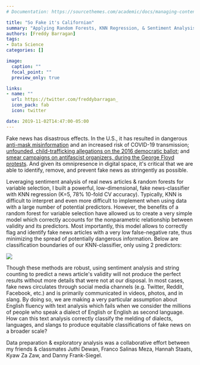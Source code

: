 ```yaml
---
# Documentation: https://sourcethemes.com/academic/docs/managing-content/

title: "So Fake it's Californian"
summary: "Applying Random Forests, KNN Regression, & Sentiment Analysis to the Detection of Fake News"
authors: [Freddy Barragan]
tags: 
- Data Science
categories: []

image:
  caption: ""
  focal_point: ""
  preview_only: true

links:
- name: ""
  url: https://twitter.com/freddybarragan_
  icon_pack: fab
  icon: twitter

date: 2019-11-02T14:47:00-05:00
---
```


Fake news has disastrous effects. In the U.S., it has resulted in dangerous [anti-mask misinformation]("https://www.boomlive.in/world/anti-mask-posts-use-fake-who-document-to-spread-misinformation-9424") and an increased risk of COVID-19 transmission; [unfounded, child-trafficking allegations on the 2016 democratic ballot]("https://www.politifact.com/article/2016/dec/05/how-pizzagate-went-fake-news-real-problem-dc-busin/"); and [smear campaigns on antifascist organizers, during the George Floyd protests]("https://www.reuters.com/article/uk-factcheck-antifa-twitter-fake/fact-check-antifa-twitter-account-that-called-for-violence-was-fake-idUSKBN23B2TY"). And given its omnipresence in digital space, it's critical that we are able to identify, remove, and prevent fake news as stringently as possible.

Leveraging sentiment analysis of real news articles & random forests for variable selection, I built a powerful, low-dimensional, fake news-classifier with KNN regression (K=5, 78\% 10-fold CV accuracy). Typically, KNN is difficult to interpret and even more difficult to implement when using data with a large number of potential predictors. However, the benefits of a random forest for variable selection have allowed us to create a very simple model which correctly accounts for the nonparametric relationship between validity and its predictors. Most importantly, this model allows to correctly flag and identify fake news articles with a very low false-negative rate, thus minimizing the spread of potentially dangerous information. Below are classification boundaries of our KNN-classifier, only using 2 predictors:

![](media/fake_knnplot.png)

Though these methods are robust, using sentiment analysis and string counting to predict a news article's validity will not produce the perfect results without more details that were not at our disposal. In most cases, fake news circulates through social media channels (e.g. Twitter, Reddit, Facebook, etc.) and is primarily communicated in videos, photos, and in slang. By doing so, we are making a very particular assumption about English fluency with text analysis which fails when we consider the millions of people who speak a dialect of English or English as second language. How can this text analysis correctly classify the melding of dialects, languages, and slangs to produce equitable classifications of fake news on a broader scale?

 Data preparation & exploratory analysis was a collaborative effort between my friends \& classmates Juthi Dewan, Franco Salinas Meza, Hannah Staats, Kyaw Za Zaw, and Danny Frank-Siegel.